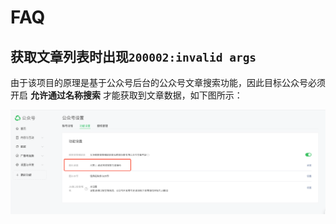 # FAQ

## 获取文章列表时出现`200002:invalid args`

由于该项目的原理是基于公众号后台的公众号文章搜索功能，因此目标公众号必须开启 **允许通过名称搜索** 才能获取到文章数据，如下图所示：

![公众号隐私设置](../assets/account-privacy-setting.png)
